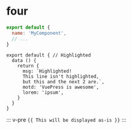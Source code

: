 # four

``` js
export default {
  name: 'MyComponent',
  // ...
}
```

``` js{1,4,6-7}
export default { // Highlighted
  data () {
    return {
      msg: `Highlighted!
      This line isn't highlighted,
      but this and the next 2 are.`,
      motd: 'VuePress is awesome',
      lorem: 'ipsum',
    }
  }
}
```

::: v-pre
`{{ This will be displayed as-is }}`
:::